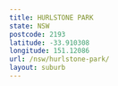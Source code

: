 ```yaml
---
title: HURLSTONE PARK
state: NSW
postcode: 2193
latitude: -33.910308
longitude: 151.12086
url: /nsw/hurlstone-park/
layout: suburb
---
```

